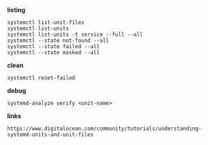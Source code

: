 
**listing**

    systemctl list-unit-files
    systemctl list-units
    systemctl list-units -t service --full --all
    systemctl --state not-found --all
    systemctl --state failed --all
    systemctl --state masked --all


**clean**

    systemctl reset-failed

**debug**

    systemd-analyze verify <unit-name>

**links**

    https://www.digitalocean.com/community/tutorials/understanding-systemd-units-and-unit-files
